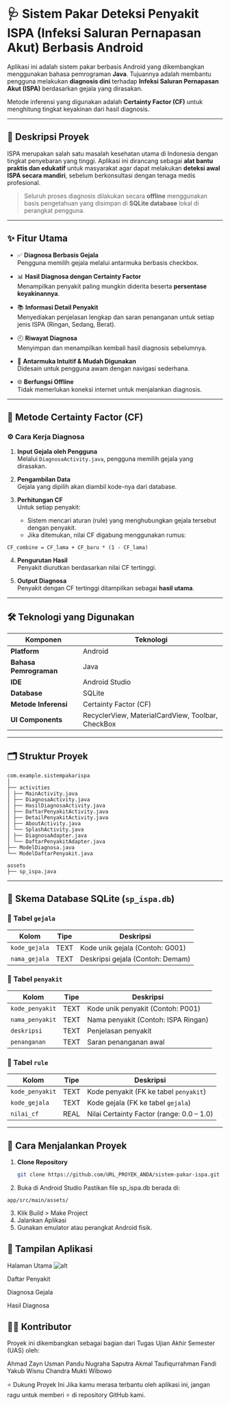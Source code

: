 # 🩺 Sistem Pakar Deteksi Penyakit ISPA (Infeksi Saluran Pernapasan Akut) Berbasis Android

Aplikasi ini adalah sistem pakar berbasis Android yang dikembangkan menggunakan bahasa pemrograman **Java**. Tujuannya adalah membantu pengguna melakukan **diagnosis dini** terhadap **Infeksi Saluran Pernapasan Akut (ISPA)** berdasarkan gejala yang dirasakan.

Metode inferensi yang digunakan adalah **Certainty Factor (CF)** untuk menghitung tingkat keyakinan dari hasil diagnosis.

---

## 📜 Deskripsi Proyek

ISPA merupakan salah satu masalah kesehatan utama di Indonesia dengan tingkat penyebaran yang tinggi. Aplikasi ini dirancang sebagai **alat bantu praktis dan edukatif** untuk masyarakat agar dapat melakukan **deteksi awal ISPA secara mandiri**, sebelum berkonsultasi dengan tenaga medis profesional.

> Seluruh proses diagnosis dilakukan secara **offline** menggunakan basis pengetahuan yang disimpan di **SQLite database** lokal di perangkat pengguna.

---

## ✨ Fitur Utama

- ✅ **Diagnosa Berbasis Gejala**  
  Pengguna memilih gejala melalui antarmuka berbasis checkbox.

- 📊 **Hasil Diagnosa dengan Certainty Factor**  
  Menampilkan penyakit paling mungkin diderita beserta **persentase keyakinannya**.

- 📚 **Informasi Detail Penyakit**  
  Menyediakan penjelasan lengkap dan saran penanganan untuk setiap jenis ISPA (Ringan, Sedang, Berat).

- 🕘 **Riwayat Diagnosa**  
  Menyimpan dan menampilkan kembali hasil diagnosis sebelumnya.

- 📱 **Antarmuka Intuitif & Mudah Digunakan**  
  Didesain untuk pengguna awam dengan navigasi sederhana.

- 🌐 **Berfungsi Offline**  
  Tidak memerlukan koneksi internet untuk menjalankan diagnosis.

---

## 🧠 Metode Certainty Factor (CF)

### ⚙️ Cara Kerja Diagnosa

1. **Input Gejala oleh Pengguna**  
   Melalui `DiagnosaActivity.java`, pengguna memilih gejala yang dirasakan.

2. **Pengambilan Data**  
   Gejala yang dipilih akan diambil kode-nya dari database.

3. **Perhitungan CF**  
   Untuk setiap penyakit:
   - Sistem mencari aturan (rule) yang menghubungkan gejala tersebut dengan penyakit.
   - Jika ditemukan, nilai CF digabung menggunakan rumus:
```
CF_combine = CF_lama + CF_baru * (1 - CF_lama)

```

4. **Pengurutan Hasil**  
Penyakit diurutkan berdasarkan nilai CF tertinggi.

5. **Output Diagnosa**  
Penyakit dengan CF tertinggi ditampilkan sebagai **hasil utama**.

---

## 🛠️ Teknologi yang Digunakan

| Komponen            | Teknologi                  |
|---------------------|----------------------------|
| **Platform**         | Android                    |
| **Bahasa Pemrograman** | Java                       |
| **IDE**              | Android Studio             |
| **Database**         | SQLite                     |
| **Metode Inferensi** | Certainty Factor (CF)      |
| **UI Components**    | RecyclerView, MaterialCardView, Toolbar, CheckBox |

---

## 🗂️ Struktur Proyek

```
com.example.sistempakarispa
│
├── activities
│ ├── MainActivity.java
│ ├── DiagnosaActivity.java
│ ├── HasilDiagnosaActivity.java
│ ├── DaftarPenyakitActivity.java
│ ├── DetailPenyakitActivity.java
│ ├── AboutActivity.java
│ └── SplashActivity.java
│ ├── DiagnosaAdapter.java
│ └── DaftarPenyakitAdapter.java
├── ModelDiagnosa.java
└── ModelDaftarPenyakit.java

assets
├── sp_ispa.java
```


---

## 🧾 Skema Database SQLite (`sp_ispa.db`)

### 🔹 Tabel `gejala`

| Kolom        | Tipe   | Deskripsi                          |
|--------------|--------|-------------------------------------|
| `kode_gejala` | TEXT   | Kode unik gejala (Contoh: G001)    |
| `nama_gejala` | TEXT   | Deskripsi gejala (Contoh: Demam)   |

### 🔹 Tabel `penyakit`

| Kolom           | Tipe  | Deskripsi                                   |
|------------------|-------|----------------------------------------------|
| `kode_penyakit`  | TEXT  | Kode unik penyakit (Contoh: P001)            |
| `nama_penyakit`  | TEXT  | Nama penyakit (Contoh: ISPA Ringan)          |
| `deskripsi`      | TEXT  | Penjelasan penyakit                          |
| `penanganan`     | TEXT  | Saran penanganan awal                        |

### 🔹 Tabel `rule`

| Kolom           | Tipe  | Deskripsi                                    |
|------------------|-------|-----------------------------------------------|
| `kode_penyakit`  | TEXT  | Kode penyakit (FK ke tabel `penyakit`)       |
| `kode_gejala`    | TEXT  | Kode gejala (FK ke tabel `gejala`)           |
| `nilai_cf`       | REAL  | Nilai Certainty Factor (range: 0.0 – 1.0)     |

---

## 🚀 Cara Menjalankan Proyek

1. **Clone Repository**
   ```bash
   git clone https://github.com/URL_PROYEK_ANDA/sistem-pakar-ispa.git
   
2. Buka di Android Studio
Pastikan file sp_ispa.db berada di:
```
app/src/main/assets/
```
3. Klik Build > Make Project
4. Jalankan Aplikasi
5. Gunakan emulator atau perangkat Android fisik.

## 📸 Tampilan Aplikasi
Halaman Utama
![alt](screenshot.png)

Daftar Penyakit

Diagnosa Gejala

Hasil Diagnosa


## 👨‍💻 Kontributor
Proyek ini dikembangkan sebagai bagian dari Tugas Ujian Akhir Semester (UAS) oleh:

Ahmad Zayn Usman
Pandu Nugraha Saputra
Akmal Taufiqurrahman
Fandi Yakub
Wisnu Chandra Mukti Wibowo

⭐️ Dukung Proyek Ini
Jika kamu merasa terbantu oleh aplikasi ini, jangan ragu untuk memberi ⭐️ di repository GitHub kami.
